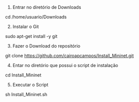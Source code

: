 1. Entrar no diretório de Downloads

cd /home/usuario/Downloads

2. Instalar o Git

sudo apt-get install -y git

3. Fazer o Download do repositório

git clone https://github.com/cairoapcampos/Install_Mininet.git

4. Entar no diretório que possui o script de instalação

cd Install_Mininet

5. Executar o Script

sh Install_Mininet.sh

